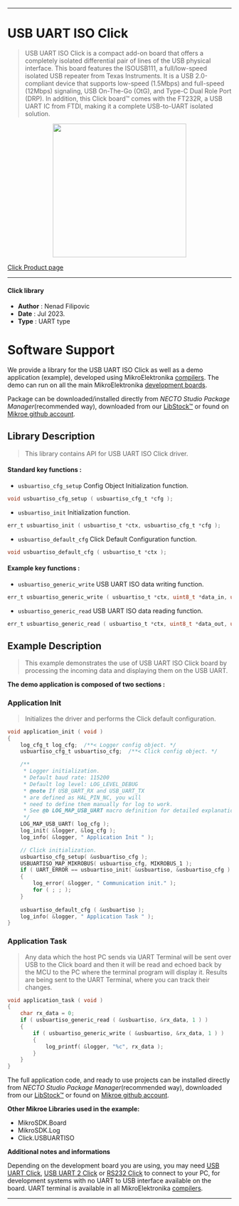 
---
# USB UART ISO Click

> USB UART ISO Click is a compact add-on board that offers a completely isolated differential pair of lines of the USB physical interface. This board features the ISOUSB111, a full/low-speed isolated USB repeater from Texas Instruments. It is a USB 2.0-compliant device that supports low-speed (1.5Mbps) and full-speed (12Mbps) signaling, USB On-The-Go (OtG), and Type-C Dual Role Port (DRP). In addition, this Click board™ comes with the FT232R, a USB UART IC from FTDI, making it a complete USB-to-UART isolated solution.

<p align="center">
  <img src="https://download.mikroe.com/images/click_for_ide/usbuartiso_click.png" height=300px>
</p>

[Click Product page](https://www.mikroe.com/usb-uart-iso-click)

---


#### Click library

- **Author**        : Nenad Filipovic
- **Date**          : Jul 2023.
- **Type**          : UART type


# Software Support

We provide a library for the USB UART ISO Click
as well as a demo application (example), developed using MikroElektronika
[compilers](https://www.mikroe.com/necto-studio).
The demo can run on all the main MikroElektronika [development boards](https://www.mikroe.com/development-boards).

Package can be downloaded/installed directly from *NECTO Studio Package Manager*(recommended way), downloaded from our [LibStock&trade;](https://libstock.mikroe.com) or found on [Mikroe github account](https://github.com/MikroElektronika/mikrosdk_click_v2/tree/master/clicks).

## Library Description

> This library contains API for USB UART ISO Click driver.

#### Standard key functions :

- `usbuartiso_cfg_setup` Config Object Initialization function.
```c
void usbuartiso_cfg_setup ( usbuartiso_cfg_t *cfg );
```

- `usbuartiso_init` Initialization function.
```c
err_t usbuartiso_init ( usbuartiso_t *ctx, usbuartiso_cfg_t *cfg );
```

- `usbuartiso_default_cfg` Click Default Configuration function.
```c
void usbuartiso_default_cfg ( usbuartiso_t *ctx );
```

#### Example key functions :

- `usbuartiso_generic_write` USB UART ISO data writing function.
```c
err_t usbuartiso_generic_write ( usbuartiso_t *ctx, uint8_t *data_in, uint16_t len );
```

- `usbuartiso_generic_read` USB UART ISO data reading function.
```c
err_t usbuartiso_generic_read ( usbuartiso_t *ctx, uint8_t *data_out, uint16_t len );
```

## Example Description

> This example demonstrates the use of USB UART ISO Click board by processing
> the incoming data and displaying them on the USB UART.

**The demo application is composed of two sections :**

### Application Init

> Initializes the driver and performs the Click default configuration.

```c
void application_init ( void ) 
{
    log_cfg_t log_cfg;  /**< Logger config object. */
    usbuartiso_cfg_t usbuartiso_cfg;  /**< Click config object. */

    /** 
     * Logger initialization.
     * Default baud rate: 115200
     * Default log level: LOG_LEVEL_DEBUG
     * @note If USB_UART_RX and USB_UART_TX 
     * are defined as HAL_PIN_NC, you will 
     * need to define them manually for log to work. 
     * See @b LOG_MAP_USB_UART macro definition for detailed explanation.
     */
    LOG_MAP_USB_UART( log_cfg );
    log_init( &logger, &log_cfg );
    log_info( &logger, " Application Init " );

    // Click initialization.
    usbuartiso_cfg_setup( &usbuartiso_cfg );
    USBUARTISO_MAP_MIKROBUS( usbuartiso_cfg, MIKROBUS_1 );
    if ( UART_ERROR == usbuartiso_init( &usbuartiso, &usbuartiso_cfg ) ) 
    {
        log_error( &logger, " Communication init." );
        for ( ; ; );
    }
    
    usbuartiso_default_cfg ( &usbuartiso );
    log_info( &logger, " Application Task " );
}
```

### Application Task

> Any data which the host PC sends via UART Terminal
> will be sent over USB to the Click board and then it will be read and 
> echoed back by the MCU to the PC where the terminal program will display it.
> Results are being sent to the UART Terminal, where you can track their changes.

```c
void application_task ( void ) 
{
    char rx_data = 0;
    if ( usbuartiso_generic_read ( &usbuartiso, &rx_data, 1 ) )
    {
        if ( usbuartiso_generic_write ( &usbuartiso, &rx_data, 1 ) )
        {
            log_printf( &logger, "%c", rx_data );
        }
    }
}
```

The full application code, and ready to use projects can be installed directly from *NECTO Studio Package Manager*(recommended way), downloaded from our [LibStock&trade;](https://libstock.mikroe.com) or found on [Mikroe github account](https://github.com/MikroElektronika/mikrosdk_click_v2/tree/master/clicks).

**Other Mikroe Libraries used in the example:**

- MikroSDK.Board
- MikroSDK.Log
- Click.USBUARTISO

**Additional notes and informations**

Depending on the development board you are using, you may need
[USB UART Click](https://www.mikroe.com/usb-uart-click),
[USB UART 2 Click](https://www.mikroe.com/usb-uart-2-click) or
[RS232 Click](https://www.mikroe.com/rs232-click) to connect to your PC, for
development systems with no UART to USB interface available on the board. UART
terminal is available in all MikroElektronika
[compilers](https://shop.mikroe.com/compilers).

---
